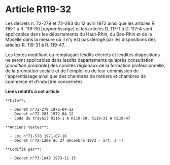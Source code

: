 # Article R119-32

Les décrets n. 72-279 et 72-283 du 12 avril 1972 ainsi que les articles R. 116-1 à R. 119-30 [*apprentissage*] et les
articles D. 117-1 à D. 117-4 sont applicables dans les départements du Haut-Rhin, du Bas-Rhin et de la Moselle dans la mesure
où il n'y est pas dérogé par les dispositions des articles R. 119-31 à R. 119-47.

Les textes modifiant ou remplaçant lesdits décrets et lesdites dispositions ne seront applicables dans lesdits départements
qu'après consultation [*condition préalable*] des comités régionaux de la formation professionnelle, de la promotion sociale
et de l'emploi ou de leur commission de l'apprentissage ainsi que des chambres de métiers et chambres de commerce et
d'industrie concernées.

**Liens relatifs à cet article**

	**Cite**:

	  - Décret n°72-279 1972-04-12
	  - Décret n°72-283 1972-04-12
	  - Code du travail R116-1 A R119-30, R119-31 A R119-47

	**Anciens textes**:

	  - Loi n°71-576 1971-07-16
	  - Décret n°72-1208 du 27 décembre 1972 - art. 2 ()

	**Codifié par**:

	  - Décret n°73-1048 1973-11-15
